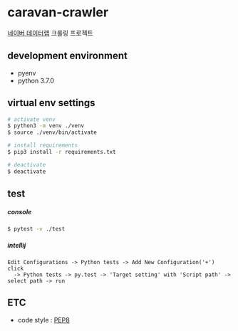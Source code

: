 # caravan-crawler
[네이버 데이터랩](https://datalab.naver.com/shoppingInsight/sCategory.naver) 크롤링 프로젝트

## development environment
- pyenv
- python 3.7.0

## virtual env settings
```bash
# activate venv
$ python3 -m venv ./venv
$ source ./venv/bin/activate

# install requirements
$ pip3 install -r requirements.txt

# deactivate
$ deactivate
```

## test
##### console
```bash
$ pytest -v ./test
```

##### intellij
```text
Edit Configurations -> Python tests -> Add New Configuration('+') click
  -> Python tests -> py.test -> 'Target setting' with 'Script path' -> select path -> run
``` 

## ETC
- code style : [PEP8](https://www.python.org/dev/peps/pep-0008)
